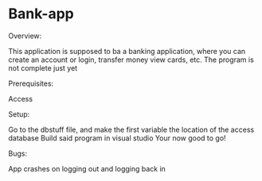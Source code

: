 # Bank-app

Overview:

This application is supposed to ba a banking application, where you can create an account or login, transfer money view cards, etc.
The program is not complete just yet


Prerequisites:

Access


Setup:

Go to the dbstuff file, and make the first variable the location of the access database
Build said program in visual studio
Your now good to go!


Bugs:

App crashes on logging out and logging back in
